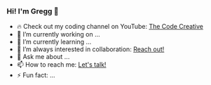 ### Hi! I'm Gregg 👋

- 🔥 Check out my coding channel on YouTube: <a href="https://www.youtube.com/channel/UCmOpHGj4JRWCdXhllVTZCVw/videos">The Code Creative</a>
- 🔭 I’m currently working on ...
- 🌱 I’m currently learning ...
- 👯 I’m always interested in collaboration: <a href="mailto: gregg@greggfinedev.com">Reach out!</a>
- 💬 Ask me about ...
- 📫 How to reach me: <a href="mailto: gregg@greggfinedev.com">Let's talk!</a>
- ⚡ Fun fact: ...
